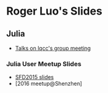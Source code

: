 # Roger Luo's Slides


## Julia
- [Talks on lqcc's group meeting](contents/lqcc.html)

### Julia User Meetup Slides
- [SFD2015 slides](contents/SFD2015.html)
- [2016 meetup@Shenzhen]